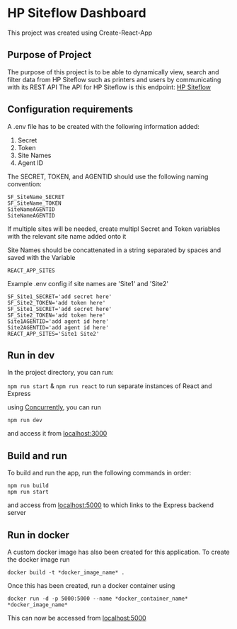 # HP Siteflow Dashboard

This project was created using Create-React-App

## Purpose of Project

The purpose of this project is to be able to dynamically view, search and filter data from HP Siteflow such as printers and users by communicating with its REST API
The API for HP Siteflow is this endpoint: [HP Siteflow](https://pro-api.oneflowcloud.com/api)

## Configuration requirements

A .env file has to be created with the following information added:

1. Secret
2. Token
3. Site Names
4. Agent ID

The SECRET, TOKEN, and AGENTID should use the following naming convention:

```
SF_SiteName_SECRET
SF_SiteName_TOKEN
SiteNameAGENTID
SiteNameAGENTID
```

If multiple sites will be needed, create multipl Secret and Token variables with the relevant site name added onto it

Site Names should be concattenated in a string separated by spaces and saved with the Variable

`REACT_APP_SITES`

Example .env config if site names are 'Site1' and 'Site2'
```
SF_Site1_SECRET='add secret here'
SF_Site2_TOKEN='add token here'
SF_Site1_SECRET='add secret here'
SF_Site2_TOKEN='add token here'
Site1AGENTID='add agent id here'
Site2AGENTID='add agent id here'
REACT_APP_SITES='Site1 Site2'
```

## Run in dev

In the project directory, you can run:

`npm run start` & `npm run react` to run separate instances of React and Express

using [Concurrently](https://www.npmjs.com/package/concurrently), you can run

`npm run dev`

and access it from [localhost:3000](http://localhost:3000)

## Build and run

To build and run the app, run the following commands in order:

```
npm run build
npm run start
```

and access from [localhost:5000](http://localhost:5000) to which links to the Express backend server

## Run in docker

A custom docker image has also been created for this application. To create the docker image run 

```
docker build -t *docker_image_name* .
```

Once this has been created, run a docker container using
```
docker run -d -p 5000:5000 --name *docker_container_name* *docker_image_name*
```

This can now be accessed from [localhost:5000](http://localhost:5000)